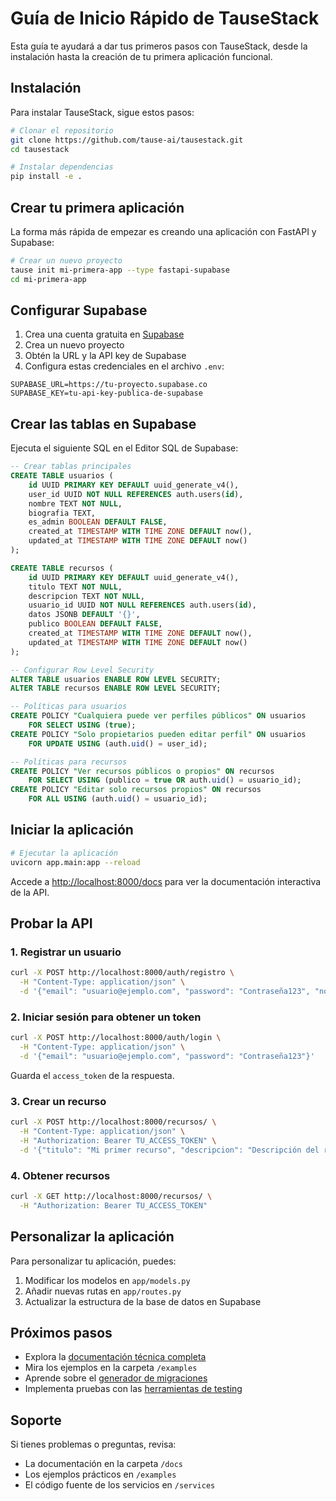 # Guía de Inicio Rápido de TauseStack

Esta guía te ayudará a dar tus primeros pasos con TauseStack, desde la instalación hasta la creación de tu primera aplicación funcional.

## Instalación

Para instalar TauseStack, sigue estos pasos:

```bash
# Clonar el repositorio
git clone https://github.com/tause-ai/tausestack.git
cd tausestack

# Instalar dependencias
pip install -e .
```

## Crear tu primera aplicación

La forma más rápida de empezar es creando una aplicación con FastAPI y Supabase:

```bash
# Crear un nuevo proyecto
tause init mi-primera-app --type fastapi-supabase
cd mi-primera-app
```

## Configurar Supabase

1. Crea una cuenta gratuita en [Supabase](https://supabase.com)
2. Crea un nuevo proyecto
3. Obtén la URL y la API key de Supabase
4. Configura estas credenciales en el archivo `.env`:

```
SUPABASE_URL=https://tu-proyecto.supabase.co
SUPABASE_KEY=tu-api-key-publica-de-supabase
```

## Crear las tablas en Supabase

Ejecuta el siguiente SQL en el Editor SQL de Supabase:

```sql
-- Crear tablas principales
CREATE TABLE usuarios (
    id UUID PRIMARY KEY DEFAULT uuid_generate_v4(),
    user_id UUID NOT NULL REFERENCES auth.users(id),
    nombre TEXT NOT NULL,
    biografia TEXT,
    es_admin BOOLEAN DEFAULT FALSE,
    created_at TIMESTAMP WITH TIME ZONE DEFAULT now(),
    updated_at TIMESTAMP WITH TIME ZONE DEFAULT now()
);

CREATE TABLE recursos (
    id UUID PRIMARY KEY DEFAULT uuid_generate_v4(),
    titulo TEXT NOT NULL,
    descripcion TEXT NOT NULL,
    usuario_id UUID NOT NULL REFERENCES auth.users(id),
    datos JSONB DEFAULT '{}',
    publico BOOLEAN DEFAULT FALSE,
    created_at TIMESTAMP WITH TIME ZONE DEFAULT now(),
    updated_at TIMESTAMP WITH TIME ZONE DEFAULT now()
);

-- Configurar Row Level Security
ALTER TABLE usuarios ENABLE ROW LEVEL SECURITY;
ALTER TABLE recursos ENABLE ROW LEVEL SECURITY;

-- Políticas para usuarios
CREATE POLICY "Cualquiera puede ver perfiles públicos" ON usuarios
    FOR SELECT USING (true);
CREATE POLICY "Solo propietarios pueden editar perfil" ON usuarios
    FOR UPDATE USING (auth.uid() = user_id);

-- Políticas para recursos
CREATE POLICY "Ver recursos públicos o propios" ON recursos
    FOR SELECT USING (publico = true OR auth.uid() = usuario_id);
CREATE POLICY "Editar solo recursos propios" ON recursos
    FOR ALL USING (auth.uid() = usuario_id);
```

## Iniciar la aplicación

```bash
# Ejecutar la aplicación
uvicorn app.main:app --reload
```

Accede a [http://localhost:8000/docs](http://localhost:8000/docs) para ver la documentación interactiva de la API.

## Probar la API

### 1. Registrar un usuario

```bash
curl -X POST http://localhost:8000/auth/registro \
  -H "Content-Type: application/json" \
  -d '{"email": "usuario@ejemplo.com", "password": "Contraseña123", "nombre": "Usuario Ejemplo"}'
```

### 2. Iniciar sesión para obtener un token

```bash
curl -X POST http://localhost:8000/auth/login \
  -H "Content-Type: application/json" \
  -d '{"email": "usuario@ejemplo.com", "password": "Contraseña123"}'
```

Guarda el `access_token` de la respuesta.

### 3. Crear un recurso

```bash
curl -X POST http://localhost:8000/recursos/ \
  -H "Content-Type: application/json" \
  -H "Authorization: Bearer TU_ACCESS_TOKEN" \
  -d '{"titulo": "Mi primer recurso", "descripcion": "Descripción del recurso", "publico": true}'
```

### 4. Obtener recursos

```bash
curl -X GET http://localhost:8000/recursos/ \
  -H "Authorization: Bearer TU_ACCESS_TOKEN"
```

## Personalizar la aplicación

Para personalizar tu aplicación, puedes:

1. Modificar los modelos en `app/models.py`
2. Añadir nuevas rutas en `app/routes.py`
3. Actualizar la estructura de la base de datos en Supabase

## Próximos pasos

- Explora la [documentación técnica completa](./manual_tecnico.md)
- Mira los ejemplos en la carpeta `/examples`
- Aprende sobre el [generador de migraciones](../services/database/migrations/README.md)
- Implementa pruebas con las [herramientas de testing](../services/testing/README.md)

## Soporte

Si tienes problemas o preguntas, revisa:
- La documentación en la carpeta `/docs`
- Los ejemplos prácticos en `/examples`
- El código fuente de los servicios en `/services`
